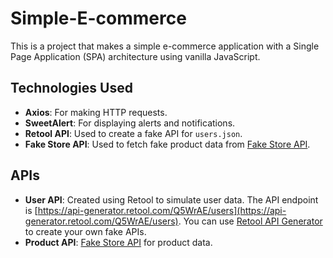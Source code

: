 # Simple-E-commerce

This is a project that makes a simple e-commerce application with a Single Page Application (SPA) architecture using vanilla JavaScript. 

## Technologies Used
- **Axios**: For making HTTP requests.
- **SweetAlert**: For displaying alerts and notifications.
- **Retool API**: Used to create a fake API for `users.json`.
- **Fake Store API**: Used to fetch fake product data from [Fake Store API](https://fakestoreapi.com/).

## APIs
- **User API**: Created using Retool to simulate user data. The API endpoint is [https://api-generator.retool.com/Q5WrAE/users](https://api-generator.retool.com/Q5WrAE/users). You can use [Retool API Generator](https://retool.com/api-generator) to create your own fake APIs.
- **Product API**: [Fake Store API](https://fakestoreapi.com/) for product data.
